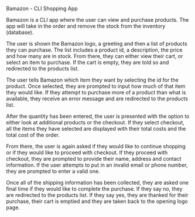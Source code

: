 Bamazon - CLI Shopping App

Bamazon is a CLI app where the user can view and purchase products.  The app will take in the order and remove the stock from the inventory (database).

The user is shown the Bamazon logo, a greeting and then a list of products they can purchase.  The list includes a product id, a description, the price and how many are in stock.  From there, they can either view their cart, or select an item to purchase.  If the cart is empty, they are told so and redirected to the products list.

The user tells Bamazon which item they want by selecting the id for the product.  Once selected, they are prompted to input how much of that item they would like.  If they attempt to purchase more of a product than what is available, they receive an error message and are redirected to the products list.

After the quantity has been entered, the user is presented with the option to either look at additional products or the checkout.  If they select checkout, all the items they have selected are displayed with their total costs and the total cost of the order.

From there, the user is again asked if they would like to continue shopping or if they would like to proceed with checkout.  If they proceed with checkout, they are prompted to provide their name, address and contact information.  If the user attempts to put in an invalid email or phone number, they are prompted to enter a valid one.

Once all of the shipping information has been collected, they are asked one final time if they would like to complete the purchase.  If they say no, they are redirected to the products list.  If they say yes, they are thanked for their purchase, their cart is emptied and they are taken back to the opening logo page.